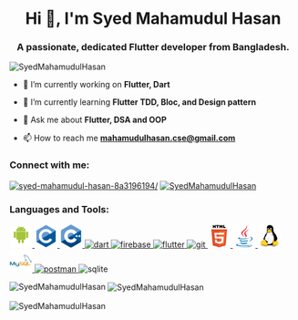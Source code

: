 <!-- # Hi there👋, I'm Syed Mahamudul Hasan  



## I'm a self-tought programmer and always curious on new tech. 

- 🔭 I’m currently working with Flutter
- 🌱 I'm currently learning Flutter, TDD and Design Pattern.
- 👯 I’m want to contribute as Flutter Developer
- 🥅 2022 Goals: Learn more about flutter and python.
- ⚡ Fun fact: I drink lots of cup coffee or tea in a day

### Connect with me:

[![website](./img/linkedin-light.svg)](https://www.linkedin.com/in/syed-mahamudul-hasan-8a3196194/-light-mode-only)
[![website](./img/linkedin-dark.svg)](https://www.linkedin.com/in/syed-mahamudul-hasan-8a3196194/-dark-mode-only)
&nbsp;&nbsp;


### Languages and Tools:

[<img align="left" alt="Flutter" width="26px" src="https://cdn-images-1.medium.com/max/1200/1*5-aoK8IBmXve5whBQM90GA.png" style="padding-right:10px;" />](https://flutter.dev/)

[<img align="left" alt="Flutter" width="26px" src="https://avatars.githubusercontent.com/u/1609975?s=280&v=4" style="padding-right:10px;" />](https://dart.dev/)


[<img align="left" alt="C++" width="26px" src="https://img1.pnghut.com/t/2/20/14/NTkhi14jmA/template-computer-programming-software-source-code-developer.jpg" style="padding-right:10px;" />](https://cplusplus.com/doc/tutorial/)

[<img align="left" alt="Java" width="28px" src="https://encrypted-tbn0.gstatic.com/images?q=tbn:ANd9GcTFynqQOTm0xYaiDQ4WsW2jN4L9evQuT-v3VRX9Ip4cQ_xejo0d3ItViQ2EUbIDtRkTAAY&usqp=CAU" style="padding-right:10px;" />](https://www.java.com/en/)

[<img align="left" alt="Java" width="26px" src="https://upload.wikimedia.org/wikipedia/commons/thumb/0/0a/Python.svg/2048px-Python.svg.png" style="padding-right:10px;" />](https://www.python.org/)


[<img align="left" alt="HTML5" width="26px" src="https://cdn.jsdelivr.net/gh/devicons/devicon/icons/html5/html5-original.svg" style="padding-right:10px;" />]()
[<img align="left" alt="CSS3" width="26px" src="https://cdn.jsdelivr.net/gh/devicons/devicon/icons/css3/css3-original.svg" style="padding-right:10px;" />]()

[<img align="left" alt="JavaScript" width="26px" src="https://cdn.jsdelivr.net/gh/devicons/devicon/icons/javascript/javascript-original.svg" style="padding-right:10px;" />]()

[<img align="left" alt="Visual Studio Code" width="26px" src="https://cdn.jsdelivr.net/gh/devicons/devicon/icons/vscode/vscode-original.svg" style="padding-right:10px;" />]()



<br />
<br />

 -->
<h1 align="center">Hi 👋, I'm Syed Mahamudul Hasan</h1>
<h3 align="center">A passionate, dedicated Flutter developer from Bangladesh.</h3>

<p align="left"> <img src="https://komarev.com/ghpvc/?username=SyedMahamudulHasan&label=Profile%20views&color=0e75b6&style=flat" alt="SyedMahamudulHasan" /> </p>

- 🔭 I’m currently working on **Flutter, Dart**

- 🌱 I’m currently learning **Flutter TDD, Bloc, and Design pattern**

- 💬 Ask me about **Flutter, DSA and OOP**

- 📫 How to reach me **mahamudulhasan.cse@gmail.com**

<h3 align="left">Connect with me:</h3>
<p align="left">
<a href="https://linkedin.com/in/syed-mahamudul-hasan-8a3196194/" target="blank"><img align="center" src="https://raw.githubusercontent.com/rahuldkjain/github-profile-readme-generator/master/src/images/icons/Social/linked-in-alt.svg" alt="syed-mahamudul-hasan-8a3196194/" height="30" width="40" /></a>
<a href="https://www.leetcode.com/SyedMahamudulHasan" target="blank"><img align="center" src="https://raw.githubusercontent.com/rahuldkjain/github-profile-readme-generator/master/src/images/icons/Social/leet-code.svg" alt="SyedMahamudulHasan" height="30" width="40" /></a>
</p>

<h3 align="left">Languages and Tools:</h3>
<p align="left"> <a href="https://developer.android.com" target="_blank" rel="noreferrer"> <img src="https://raw.githubusercontent.com/devicons/devicon/master/icons/android/android-original-wordmark.svg" alt="android" width="40" height="40"/> </a> <a href="https://www.cprogramming.com/" target="_blank" rel="noreferrer"> <img src="https://raw.githubusercontent.com/devicons/devicon/master/icons/c/c-original.svg" alt="c" width="40" height="40"/> </a> <a href="https://www.w3schools.com/cpp/" target="_blank" rel="noreferrer"> <img src="https://raw.githubusercontent.com/devicons/devicon/master/icons/cplusplus/cplusplus-original.svg" alt="cplusplus" width="40" height="40"/> </a> <a href="https://dart.dev" target="_blank" rel="noreferrer"> <img src="https://www.vectorlogo.zone/logos/dartlang/dartlang-icon.svg" alt="dart" width="40" height="40"/> </a> <a href="https://firebase.google.com/" target="_blank" rel="noreferrer"> <img src="https://www.vectorlogo.zone/logos/firebase/firebase-icon.svg" alt="firebase" width="40" height="40"/> </a> <a href="https://flutter.dev" target="_blank" rel="noreferrer"> <img src="https://www.vectorlogo.zone/logos/flutterio/flutterio-icon.svg" alt="flutter" width="40" height="40"/> </a> <a href="https://git-scm.com/" target="_blank" rel="noreferrer"> <img src="https://www.vectorlogo.zone/logos/git-scm/git-scm-icon.svg" alt="git" width="40" height="40"/> </a> <a href="https://www.w3.org/html/" target="_blank" rel="noreferrer"> <img src="https://raw.githubusercontent.com/devicons/devicon/master/icons/html5/html5-original-wordmark.svg" alt="html5" width="40" height="40"/> </a> <a href="https://www.java.com" target="_blank" rel="noreferrer"> <img src="https://raw.githubusercontent.com/devicons/devicon/master/icons/java/java-original.svg" alt="java" width="40" height="40"/> </a> </a> <a href="https://www.linux.org/" target="_blank" rel="noreferrer"> <img src="https://raw.githubusercontent.com/devicons/devicon/master/icons/linux/linux-original.svg" alt="linux" width="40" height="40"/> </a> <a href="https://www.mysql.com/" target="_blank" rel="noreferrer"> <img src="https://raw.githubusercontent.com/devicons/devicon/master/icons/mysql/mysql-original-wordmark.svg" alt="mysql" width="40" height="40"/> </a> <a href="https://postman.com" target="_blank" rel="noreferrer"> <img src="https://www.vectorlogo.zone/logos/getpostman/getpostman-icon.svg" alt="postman" width="40" height="40"/> </a <a href="https://www.sqlite.org/" target="_blank" rel="noreferrer"> <img src="https://www.vectorlogo.zone/logos/sqlite/sqlite-icon.svg" alt="sqlite" width="40" height="40"/> </a>  </p>

<p><img align="left" src="https://github-readme-stats.vercel.app/api/top-langs?username=SyedMahamudulHasan&show_icons=true&locale=en&layout=compact" alt="SyedMahamudulHasan" /></p>

<p>&nbsp;<img align="center" src="https://github-readme-stats.vercel.app/api?username=SyedMahamudulHasan&show_icons=true&locale=en" alt="SyedMahamudulHasan" /></p>

<p><img align="center" src="https://github-readme-streak-stats.herokuapp.com/?user=SyedMahamudulHasan&" alt="SyedMahamudulHasan" /></p>
